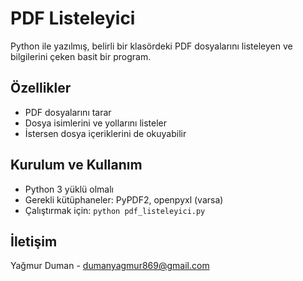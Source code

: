 # PDF Listeleyici

Python ile yazılmış, belirli bir klasördeki PDF dosyalarını listeleyen ve bilgilerini çeken basit bir program.

## Özellikler
- PDF dosyalarını tarar
- Dosya isimlerini ve yollarını listeler
- İstersen dosya içeriklerini de okuyabilir

## Kurulum ve Kullanım
- Python 3 yüklü olmalı
- Gerekli kütüphaneler: PyPDF2, openpyxl (varsa)
- Çalıştırmak için: `python pdf_listeleyici.py`

## İletişim
Yağmur Duman - dumanyagmur869@gmail.com
